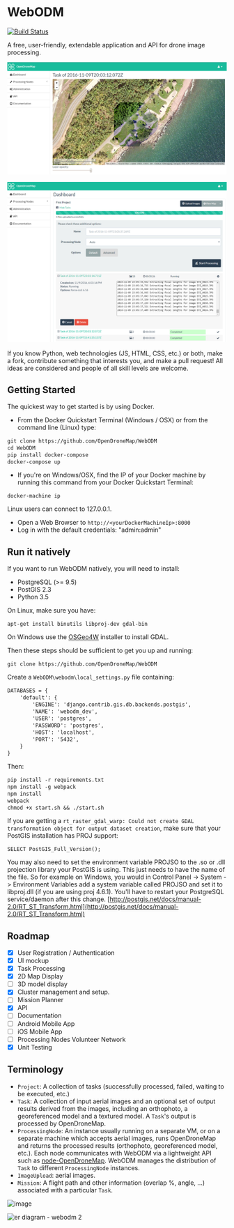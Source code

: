 # WebODM

[![Build Status](https://travis-ci.org/OpenDroneMap/WebODM.svg?branch=master)](https://travis-ci.org/OpenDroneMap/WebODM)

A free, user-friendly, extendable application and API for drone image processing.

![Alt text](/screenshots/ui-mockup.png?raw=true "WebODM")

![Alt text](/screenshots/dashboard.png?raw=true "Dashboard")

If you know Python, web technologies (JS, HTML, CSS, etc.) or both, make a fork, contribute something that interests you, and make a pull request! All ideas are considered and people of all skill levels are welcome.

## Getting Started

The quickest way to get started is by using Docker.

* From the Docker Quickstart Terminal (Windows / OSX) or from the command line (Linux) type:
```
git clone https://github.com/OpenDroneMap/WebODM
cd WebODM
pip install docker-compose
docker-compose up
```

* If you're on Windows/OSX, find the IP of your Docker machine by running this command from your Docker Quickstart Terminal:

```
docker-machine ip
```

Linux users can connect to 127.0.0.1.

* Open a Web Browser to `http://<yourDockerMachineIp>:8000`
* Log in with the default credentials: "admin:admin"

## Run it natively

If you want to run WebODM natively, you will need to install:
 * PostgreSQL (>= 9.5)
 * PostGIS 2.3
 * Python 3.5

On Linux, make sure you have:

```
apt-get install binutils libproj-dev gdal-bin
```

On Windows use the [OSGeo4W](https://trac.osgeo.org/osgeo4w/) installer to install GDAL.

Then these steps should be sufficient to get you up and running:

```
git clone https://github.com/OpenDroneMap/WebODM
```

Create a `WebODM\webodm\local_settings.py` file containing:

```
DATABASES = {
    'default': {
        'ENGINE': 'django.contrib.gis.db.backends.postgis',
        'NAME': 'webodm_dev',
        'USER': 'postgres',
        'PASSWORD': 'postgres',
        'HOST': 'localhost',
        'PORT': '5432',
    }
}
```

Then:

```
pip install -r requirements.txt
npm install -g webpack
npm install
webpack
chmod +x start.sh && ./start.sh
```

If you are getting a `rt_raster_gdal_warp: Could not create GDAL transformation object for output dataset creation`, make sure that your PostGIS installation has PROJ support:

```
SELECT PostGIS_Full_Version();
```

You may also need to set the environment variable PROJSO to the .so or .dll projection library your PostGIS is using. This just needs to have the name of the file. So for example on Windows, you would in Control Panel -> System -> Environment Variables add a system variable called PROJSO and set it to libproj.dll (if you are using proj 4.6.1). You'll have to restart your PostgreSQL service/daemon after this change. [http://postgis.net/docs/manual-2.0/RT_ST_Transform.html](http://postgis.net/docs/manual-2.0/RT_ST_Transform.html)

## Roadmap
- [X] User Registration / Authentication
- [X] UI mockup
- [X] Task Processing
- [X] 2D Map Display 
- [ ] 3D model display
- [X] Cluster management and setup.
- [ ] Mission Planner
- [X] API
- [ ] Documentation
- [ ] Android Mobile App
- [ ] iOS Mobile App
- [ ] Processing Nodes Volunteer Network
- [X] Unit Testing

## Terminology

 - `Project`: A collection of tasks (successfully processed, failed, waiting to be executed, etc.)
 - `Task`: A collection of input aerial images and an optional set of output results derived from the images, including an orthophoto, a georeferenced model and a textured model. A `Task`'s output is processed by OpenDroneMap.
 - `ProcessingNode`: An instance usually running on a separate VM, or on a separate machine which accepts aerial images, runs OpenDroneMap and returns the processed results (orthophoto, georeferenced model, etc.). Each node communicates with WebODM via a lightweight API such as [node-OpenDroneMap](https://www.github.com/pierotofy/node-OpenDroneMap). WebODM manages the distribution of `Task` to different `ProcessingNode` instances.
 - `ImageUpload`: aerial images.
 - `Mission`: A flight path and other information (overlap %, angle, ...) associated with a particular `Task`.
 
![image](https://cloud.githubusercontent.com/assets/1951843/17680196/9bfe878e-6304-11e6-852e-c09f1e02f3c0.png)

![er diagram - webodm 2](https://cloud.githubusercontent.com/assets/1951843/17717379/4a227e28-63d3-11e6-9518-6a63cc1bcd3b.png)
